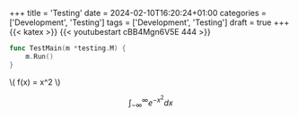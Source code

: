 +++
title = 'Testing'
date = 2024-02-10T16:20:24+01:00
categories = ['Development', 'Testing']
tags = ['Development', 'Testing']
draft = true
+++
{{< katex >}}
{{< youtubestart cBB4Mgn6V5E 444 >}}

```go
func TestMain(m *testing.M) {
    m.Run()
}
```

\\( f(x) = x^2 \\)

$$
\int_{-\infty}^{\infty} e^{-x^2} dx
$$
